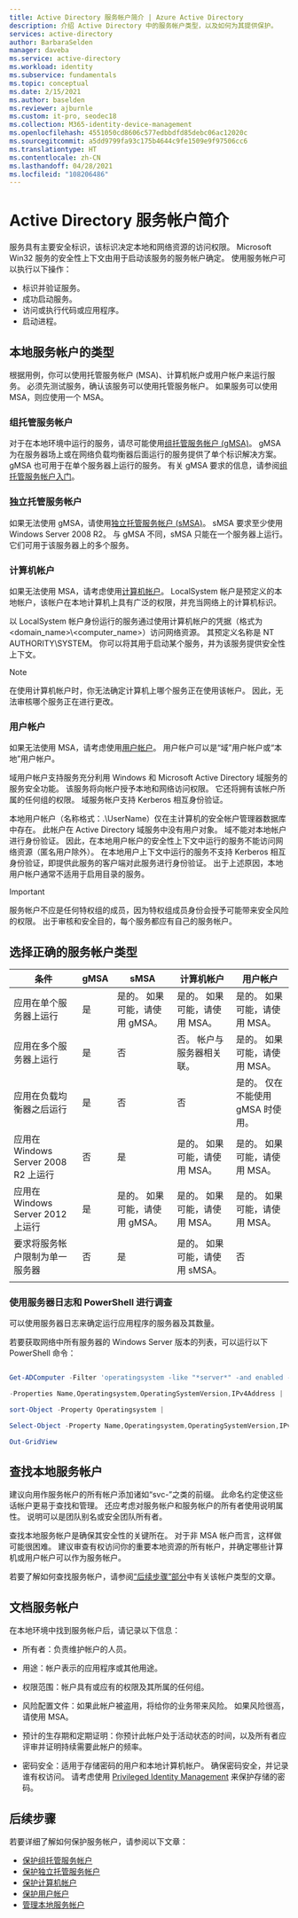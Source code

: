 ```yaml
---
title: Active Directory 服务帐户简介 | Azure Active Directory
description: 介绍 Active Directory 中的服务帐户类型，以及如何为其提供保护。
services: active-directory
author: BarbaraSelden
manager: daveba
ms.service: active-directory
ms.workload: identity
ms.subservice: fundamentals
ms.topic: conceptual
ms.date: 2/15/2021
ms.author: baselden
ms.reviewer: ajburnle
ms.custom: it-pro, seodec18
ms.collection: M365-identity-device-management
ms.openlocfilehash: 4551050cd8606c577edbbdfd85debc06ac12020c
ms.sourcegitcommit: a5dd9799fa93c175b4644c9fe1509e9f97506cc6
ms.translationtype: HT
ms.contentlocale: zh-CN
ms.lasthandoff: 04/28/2021
ms.locfileid: "108206486"
---
```

# <a name="introduction-to-active-directory-service-accounts"></a>Active Directory 服务帐户简介

服务具有主要安全标识，该标识决定本地和网络资源的访问权限。 Microsoft Win32 服务的安全性上下文由用于启动该服务的服务帐户确定。 使用服务帐户可以执行以下操作：
* 标识并验证服务。
* 成功启动服务。
* 访问或执行代码或应用程序。
* 启动进程。 

## <a name="types-of-on-premises-service-accounts"></a>本地服务帐户的类型

根据用例，你可以使用托管服务帐户 (MSA)、计算机帐户或用户帐户来运行服务。 必须先测试服务，确认该服务可以使用托管服务帐户。 如果服务可以使用 MSA，则应使用一个 MSA。

### <a name="group-managed-service-accounts"></a>组托管服务帐户

对于在本地环境中运行的服务，请尽可能使用[组托管服务帐户 (gMSA)](service-accounts-group-managed.md)。 gMSA 为在服务器场上或在网络负载均衡器后面运行的服务提供了单个标识解决方案。 gMSA 也可用于在单个服务器上运行的服务。 有关 gMSA 要求的信息，请参阅[组托管服务帐户入门](/windows-server/security/group-managed-service-accounts/getting-started-with-group-managed-service-accounts)。

### <a name="standalone-managed-service-accounts"></a>独立托管服务帐户

如果无法使用 gMSA，请使用[独立托管服务帐户 (sMSA)](service-accounts-standalone-managed.md)。 sMSA 要求至少使用 Windows Server 2008 R2。 与 gMSA 不同，sMSA 只能在一个服务器上运行。 它们可用于该服务器上的多个服务。

### <a name="computer-accounts"></a>计算机帐户

如果无法使用 MSA，请考虑使用[计算机帐户](service-accounts-computer.md)。 LocalSystem 帐户是预定义的本地帐户，该帐户在本地计算机上具有广泛的权限，并充当网络上的计算机标识。

以 LocalSystem 帐户身份运行的服务通过使用计算机帐户的凭据（格式为 <domain_name>\\<computer_name>）访问网络资源。 其预定义名称是 NT AUTHORITY\SYSTEM。 你可以将其用于启动某个服务，并为该服务提供安全性上下文。

> [!NOTE]
> 在使用计算机帐户时，你无法确定计算机上哪个服务正在使用该帐户。 因此，无法审核哪个服务正在进行更改。 

### <a name="user-accounts"></a>用户帐户

如果无法使用 MSA，请考虑使用[用户帐户](service-accounts-user-on-premises.md)。 用户帐户可以是“域”用户帐户或“本地”用户帐户。

域用户帐户支持服务充分利用 Windows 和 Microsoft Active Directory 域服务的服务安全功能。 该服务将向帐户授予本地和网络访问权限。 它还将拥有该帐户所属的任何组的权限。 域服务帐户支持 Kerberos 相互身份验证。

本地用户帐户（名称格式：.\UserName）仅在主计算机的安全帐户管理器数据库中存在。 此帐户在 Active Directory 域服务中没有用户对象。 域不能对本地帐户进行身份验证。 因此，在本地用户帐户的安全性上下文中运行的服务不能访问网络资源（匿名用户除外）。 在本地用户上下文中运行的服务不支持 Kerberos 相互身份验证，即提供此服务的客户端对此服务进行身份验证。 出于上述原因，本地用户帐户通常不适用于启用目录的服务。

> [!IMPORTANT]
> 服务帐户不应是任何特权组的成员，因为特权组成员身份会授予可能带来安全风险的权限。 出于审核和安全目的，每个服务都应有自己的服务帐户。

## <a name="choose-the-right-type-of-service-account"></a>选择正确的服务帐户类型


| 条件| gMSA| sMSA| 计算机帐户| 用户帐户 |
| - | - | - | - | - |
| 应用在单个服务器上运行| 是| 是的。 如果可能，请使用 gMSA。| 是的。 如果可能，请使用 MSA。| 是的。 如果可能，请使用 MSA。 |
| 应用在多个服务器上运行| 是| 否| 否。 帐户与服务器相关联。| 是的。 如果可能，请使用 MSA。 |
| 应用在负载均衡器之后运行| 是| 否| 否| 是的。 仅在不能使用 gMSA 时使用。 |
| 应用在 Windows Server 2008 R2 上运行| 否| 是| 是的。 如果可能，请使用 MSA。| 是的。 如果可能，请使用 MSA。 |
| 应用在 Windows Server 2012 上运行| 是| 是的。 如果可能，请使用 gMSA。| 是的。 如果可能，请使用 MSA。| 是的。 如果可能，请使用 MSA。 |
| 要求将服务帐户限制为单一服务器| 否| 是| 是的。 如果可能，请使用 sMSA。| 否 |
| | |


### <a name="use-server-logs-and-powershell-to-investigate"></a>使用服务器日志和 PowerShell 进行调查

可以使用服务器日志来确定运行应用程序的服务器及其数量。

若要获取网络中所有服务器的 Windows Server 版本的列表，可以运行以下 PowerShell 命令： 

```PowerShell

Get-ADComputer -Filter 'operatingsystem -like "*server*" -and enabled -eq "true"' `

-Properties Name,Operatingsystem,OperatingSystemVersion,IPv4Address |

sort-Object -Property Operatingsystem |

Select-Object -Property Name,Operatingsystem,OperatingSystemVersion,IPv4Address |

Out-GridView

```

## <a name="find-on-premises-service-accounts"></a>查找本地服务帐户

建议向用作服务帐户的所有帐户添加诸如“svc-”之类的前缀。 此命名约定使这些话帐户更易于查找和管理。 还应考虑对服务帐户和服务帐户的所有者使用说明属性。 说明可以是团队别名或安全团队所有者。

查找本地服务帐户是确保其安全性的关键所在。 对于非 MSA 帐户而言，这样做可能很困难。 建议审查有权访问你的重要本地资源的所有帐户，并确定哪些计算机或用户帐户可以作为服务帐户。 

若要了解如何查找服务帐户，请参阅[“后续步骤”部分](#next-steps)中有关该帐户类型的文章。

## <a name="document-service-accounts"></a>文档服务帐户

在本地环境中找到服务帐户后，请记录以下信息： 

* 所有者：负责维护帐户的人员。

* 用途：帐户表示的应用程序或其他用途。 

* 权限范围：帐户具有或应有的权限及其所属的任何组。

* 风险配置文件：如果此帐户被盗用，将给你的业务带来风险。 如果风险很高，请使用 MSA。

* 预计的生存期和定期证明：你预计此帐户处于活动状态的时间，以及所有者应评审并证明持续需要此帐户的频率。

* 密码安全：适用于存储密码的用户和本地计算机帐户。 确保密码安全，并记录谁有权访问。 请考虑使用 [Privileged Identity Management](../privileged-identity-management/pim-configure.md) 来保护存储的密码。 

  

## <a name="next-steps"></a>后续步骤

若要详细了解如何保护服务帐户，请参阅以下文章：

* [保护组托管服务帐户](service-accounts-group-managed.md)  
* [保护独立托管服务帐户](service-accounts-standalone-managed.md)  
* [保护计算机帐户](service-accounts-computer.md)  
* [保护用户帐户](service-accounts-user-on-premises.md)  
* [管理本地服务帐户](service-accounts-govern-on-premises.md)

